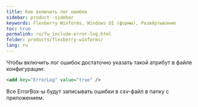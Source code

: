 ```yaml
---
title: Как включить лог ошибок
sidebar: product--sidebar
keywords: Flexberry Winforms, Windows UI (формы), Развёртывание
toc: true
permalink: ru/fw_include-error-log.html
folder: products/flexberry-winforms/
lang: ru
---
```


Чтобы включить лог ошибок достаточно указать такой атрибут в файле конфигурации:
```xml   
<add key="ErrorLog" value="true" />
```
Все ErrorBox-ы будут записывать ошибки в csv-файл в папку с приложением.
